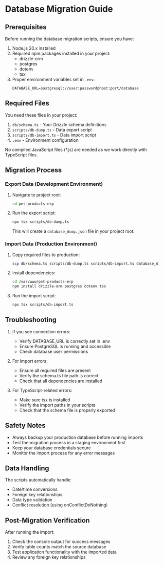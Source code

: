 # Database Migration Guide

## Prerequisites

Before running the database migration scripts, ensure you have:

1. Node.js 20.x installed
2. Required npm packages installed in your project:
   - drizzle-orm
   - postgres
   - dotenv
   - tsx
3. Proper environment variables set in `.env`:
   ```env
   DATABASE_URL=postgresql://user:password@host:port/database
   ```

## Required Files

You need these files in your project:

1. `db/schema.ts` - Your Drizzle schema definitions
2. `scripts/db-dump.ts` - Data export script
3. `scripts/db-import.ts` - Data import script
4. `.env` - Environment configuration

No compiled JavaScript files (*.js) are needed as we work directly with TypeScript files.

## Migration Process

### Export Data (Development Environment)

1. Navigate to project root:
   ```bash
   cd pet-products-erp
   ```

2. Run the export script:
   ```bash
   npx tsx scripts/db-dump.ts
   ```
   This will create a `database_dump.json` file in your project root.

### Import Data (Production Environment)

1. Copy required files to production:
   ```bash
   scp db/schema.ts scripts/db-dump.ts scripts/db-import.ts database_dump.json .env user@your-server:/var/www/pet-products-erp/
   ```

2. Install dependencies:
   ```bash
   cd /var/www/pet-products-erp
   npm install drizzle-orm postgres dotenv tsx
   ```

3. Run the import script:
   ```bash
   npx tsx scripts/db-import.ts
   ```

## Troubleshooting

1. If you see connection errors:
   - Verify DATABASE_URL is correctly set in .env
   - Ensure PostgreSQL is running and accessible
   - Check database user permissions

2. For import errors:
   - Ensure all required files are present
   - Verify the schema.ts file path is correct
   - Check that all dependencies are installed

3. For TypeScript-related errors:
   - Make sure tsx is installed
   - Verify the import paths in your scripts
   - Check that the schema file is properly exported

## Safety Notes

- Always backup your production database before running imports
- Test the migration process in a staging environment first
- Keep your database credentials secure
- Monitor the import process for any error messages

## Data Handling

The scripts automatically handle:
- Date/time conversions
- Foreign key relationships
- Data type validation
- Conflict resolution (using onConflictDoNothing)

## Post-Migration Verification

After running the import:
1. Check the console output for success messages
2. Verify table counts match the source database
3. Test application functionality with the imported data
4. Review any foreign key relationships